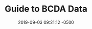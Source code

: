 ---
layout: home
title:  "Guide to BCDA Data"
date:   2019-09-03 09:21:12 -0500
description: Information on accessing and working with the BCDA data
landing-page: live
gradient: "blueberry-lime-background"
subnav-link-gradient: "blueberry-lime-link"
---